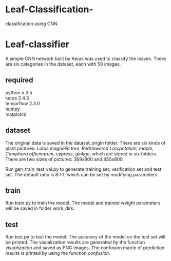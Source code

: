 # Leaf-Classification-
classification using CNN
# Leaf-classifier
A simple CNN network built by Keras was used to classify the leaves. There are six categories in the dataset, each with 50 images.

## required
python ≥ 3.5  
keras 2.4.3  
tensorflow 2.3.0  
numpy  
matplotlib  

## dataset
The original data is saved in the dataset_origin folder. There are six kinds of plant pictures: *Lotus magnolia tree*, *Redrlowered Loropetalum, maple*, *Camphora officinarum*, *cypress*, *ginkgo*, which are stored in six folders. There are two sizes of pictures: 369x800 and 450x800.  

Run gen_train_test_val.py to generate training set, verification set and test set. The default ratio is 8:1:1, which can be set by modifying parameters.

## train
Run train.py to train the model. The model and trained weight parameters will be saved in folder work_dirs.

## test
Run test.py to test the model. The accuracy of the model on the test set will be printed. The visualization results are generated by the function *visualization* and saved as PNG images. The confusion matrix of prediction results is printed by using the function *confusion*.
